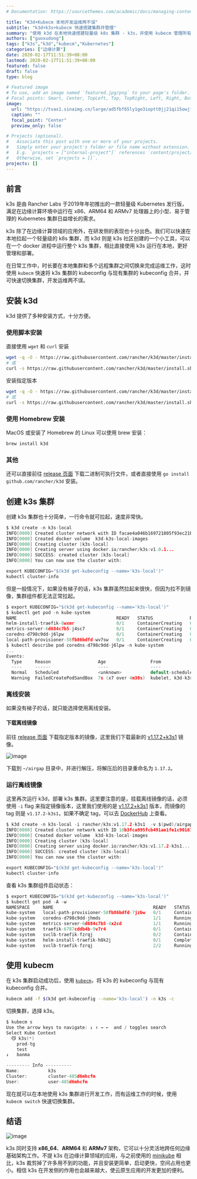 ```yaml
---
# Documentation: https://sourcethemes.com/academic/docs/managing-content/

title: "K3d+Kubecm 本地开发运维两不误"
subtitle: "k3d+k3s+kubecm 快速搭建集群并管理"
summary: "使用 k3d 在本地快速搭建轻量级 k8s 集群 - k3s，并使用 kubecm 管理所有集群。"
authors: ["guoxudong"]
tags: ["k3s","k3d","kubecm","Kubernetes"]
categories: ["边缘计算"]
date: 2020-02-17T11:51:39+08:00
lastmod: 2020-02-17T11:51:39+08:00
featured: false
draft: false
type: blog

# Featured image
# To use, add an image named `featured.jpg/png` to your page's folder.
# Focal points: Smart, Center, TopLeft, Top, TopRight, Left, Right, BottomLeft, Bottom, BottomRight.
image:
  url: "https://tvax1.sinaimg.cn/large/ad5fbf65ly1ge3ioptt0jj21qi15owjf.jpg"
  caption: ""
  focal_point: "Center"
  preview_only: false

# Projects (optional).
#   Associate this post with one or more of your projects.
#   Simply enter your project's folder or file name without extension.
#   E.g. `projects = ["internal-project"]` references `content/project/deep-learning/index.md`.
#   Otherwise, set `projects = []`.
projects: []
---
```


## 前言

k3s 是由 Rancher Labs 于2019年年初推出的一款轻量级 Kubernetes 发行版，满足在边缘计算环境中运行在 x86、ARM64 和 ARMv7 处理器上的小型、易于管理的 Kubernetes 集群日益增长的需求。

k3s 除了在边缘计算领域的应用外，在研发侧的表现也十分出色。我们可以快速在本地拉起一个轻量级的 k8s 集群，而 k3d 则是 k3s 社区创建的一个小工具，可以在一个 docker 进程中运行整个 k3s 集群，相比直接使用 k3s 运行在本地，更好管理和部署。

在日常工作中，时长要在本地集群和多个远程集群之间切换来完成运维工作，这时使用 `kubecm` 快速将 k3s 集群的 kubeconfig 与现有集群的 kubeconfig 合并，并可快速切换集群，开发运维两不误。


## 安装 k3d

k3d 提供了多种安装方式，十分方便。

### 使用脚本安装

直接使用 `wget` 和 `curl` 安装

```bash
wget -q -O - https://raw.githubusercontent.com/rancher/k3d/master/install.sh | bash
# 或
curl -s https://raw.githubusercontent.com/rancher/k3d/master/install.sh | bash
```

安装指定版本

```bash
wget -q -O - https://raw.githubusercontent.com/rancher/k3d/master/install.sh | TAG=v1.3.4 bash
# 或
curl -s https://raw.githubusercontent.com/rancher/k3d/master/install.sh | TAG=v1.3.4 bash
```

### 使用 Homebrew 安装

MacOS 或安装了 Homebrew 的 Linux 可以使用 brew 安装：

```bash
brew install k3d
```

### 其他

还可以直接前往 [release 页面](https://github.com/rancher/k3d/releases) 下载二进制可执行文件，或者直接使用 `go install github.com/rancher/k3d` 安装。

## 创建 k3s 集群

创建 k3s 集群也十分简单，一行命令就可拉起，速度非常快。

```go
$ k3d create -n k3s-local
INFO[0000] Created cluster network with ID facae4a046b169721805f93ec21ba1acb65b9efb8cf35866529178cb0fba75a9
INFO[0000] Created docker volume  k3d-k3s-local-images
INFO[0000] Creating cluster [k3s-local]
INFO[0000] Creating server using docker.io/rancher/k3s:v1.0.1...
INFO[0000] SUCCESS: created cluster [k3s-local]
INFO[0000] You can now use the cluster with:

export KUBECONFIG="$(k3d get-kubeconfig --name='k3s-local')"
kubectl cluster-info
```

但是一般情况下，如果没有梯子的话，k3s 集群虽然拉起来很快，但因为拉不到镜像，集群组件都无法正常拉起。

```go
$ export KUBECONFIG="$(k3d get-kubeconfig --name='k3s-local')"
$ kubectl get pod -n kube-system
NAME                                      READY   STATUS              RESTARTS   AGE
helm-install-traefik-8wxmr                0/1     ContainerCreating   0          3m30s
metrics-server-6d684c7b5-j4sc7            0/1     ContainerCreating   0          3m30s
coredns-d798c9dd-j6lpw                    0/1     ContainerCreating   0          3m30s
local-path-provisioner-58fb86bdfd-wv7sw   0/1     ContainerCreating   0          3m30s
$ kubectl describe pod coredns-d798c9dd-j6lpw -n kube-system
...
Events:
  Type     Reason                  Age                 From                           Message
  ----     ------                  ----                ----                           -------
  Normal   Scheduled               <unknown>           default-scheduler              Successfully assigned kube-system/coredns-d798c9dd-j6lpw to k3d-k3s-local-server
  Warning  FailedCreatePodSandBox  7s (x7 over 4m30s)  kubelet, k3d-k3s-local-server  Failed create pod sandbox: rpc error: code = Unknown desc = failed to get sandbox image "k8s.gcr.io/pause:3.1": failed to pull image "k8s.gcr.io/pause:3.1": failed to pull and unpack image "k8s.gcr.io/pause:3.1": failed to resolve reference "k8s.gcr.io/pause:3.1": failed to do request: Head https://k8s.gcr.io/v2/pause/manifests/3.1: dial tcp 64.233.189.82:443: i/o timeout
```

### 离线安装

如果没有梯子的话，就只能选择使用离线安装。

#### 下载离线镜像

前往 [release 页面](https://github.com/rancher/k3s/releases) 下载指定版本的镜像，这里我们下载最新的 [v1.17.2+k3s1](https://github.com/rancher/k3s/releases/tag/v1.17.2%2Bk3s1) 镜像。

![image](https://tvax1.sinaimg.cn/large/ad5fbf65gy1gbzdedmqpdj20sh0k776o.jpg)

下载到 `~/airgap` 目录中，并进行解压，将解压后的目录重命名为 `1.17.2`。

### 运行离线镜像

这里再次运行 k3d，部署 k3s 集群。这里要注意的是，挂载离线镜像的话，必须使用 `-i` flag 来指定镜像版本，这里我们使用的是 [v1.17.2+k3s1](https://github.com/rancher/k3s/releases/tag/v1.17.2%2Bk3s1) 版本，而镜像的 tag 则是 `v1.17.2-k3s1`，如果不确定 tag，可以去 [DockerHub](https://hub.docker.com/r/rancher/k3s/tags) 上查看。

```go
$ k3d create -n k3s-local -i rancher/k3s:v1.17.2-k3s1  -v $(pwd)/airgap/v1.17.2/:/var/lib/rancher/k3s/agent/images/
INFO[0000] Created cluster network with ID 10b3fca995fcb491ae1fe1c901672bf6f0a0fd6f51785ba8403947d2773ebd43
INFO[0000] Created docker volume  k3d-k3s-local-images
INFO[0000] Creating cluster [k3s-local]
INFO[0000] Creating server using docker.io/rancher/k3s:v1.17.2-k3s1...
INFO[0000] SUCCESS: created cluster [k3s-local]
INFO[0000] You can now use the cluster with:

export KUBECONFIG="$(k3d get-kubeconfig --name='k3s-local')"
kubectl cluster-info
```

查看 k3s 集群组件启动状态：

```go
$ export KUBECONFIG="$(k3d get-kubeconfig --name='k3s-local')"
$ kubectl get pod -A -w
NAMESPACE     NAME                                      READY   STATUS              RESTARTS   AGE
kube-system   local-path-provisioner-58fb86bdfd-7jzbw   0/1     ContainerCreating   0          6m35s
kube-system   coredns-d798c9dd-jhmds                    1/1     Running             0          6m35s
kube-system   metrics-server-6d684c7b5-4x2cd            1/1     Running             0          6m35s
kube-system   traefik-6787cddb4b-9v7r4                  0/1     ContainerCreating   0          16s
kube-system   svclb-traefik-fzrqj                       0/2     ContainerCreating   0          15s
kube-system   helm-install-traefik-h8k2j                0/1     Completed           0          6m35s
kube-system   svclb-traefik-fzrqj                       2/2     Running             0          21s
```

## 使用 kubecm

在 k3s 集群启动成功后，使用 [`kubecm`](https://github.com/sunny0826/kubecm)，将 k3s 的 kubeconfig 与现有 kubeconfig 合并。

```bash
kubecm add -f $(k3d get-kubeconfig --name='k3s-local') -n k3s -c
```

切换集群，选择 k3s。

```go
$ kubecm s
Use the arrow keys to navigate: ↓ ↑ → ←  and / toggles search
Select Kube Context
  😼 k3s(*)
    prod-tg
    test
↓   banma

--------- Info ----------
Name:           k3s
Cluster:        cluster-485d6mhcfm
User:           user-485d6mhcfm
```

现在就可以在本地使用 k3s 集群进行开发工作，而有运维工作的时候，使用 `kubecm switch` 快速切换集群。

## 结语

![image](https://tva3.sinaimg.cn/large/ad5fbf65gy1gbzegsyex5j20x90n70vv.jpg)

k3s 同时支持 **x86_64**、**ARM64** 和 **ARMv7** 架构，它可以十分灵活地跨任何边缘基础架构工作。不提 k3s 在边缘计算领域的应用，与之前使用的 [minikube](https://github.com/kubernetes/minikube) 相比，k3s 裁剪掉了许多用不到的功能，并且安装更简单，启动更快，空间占用也更小。相信 k3s 在开发侧的作用也会越来越大，使云原生应用的开发更加的便利。
